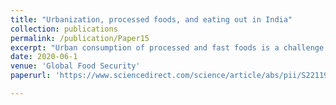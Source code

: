 ```yaml
---
title: "Urbanization, processed foods, and eating out in India"
collection: publications
permalink: /publication/Paper15
excerpt: "Urban consumption of processed and fast foods is a challenge to nutrition security. Observed differences in urban versus rural consumption are commonly attributed to higher income levels in urban areas. Yet, there is still no clear understanding of why and how urban dwellers consume differently. Using India as a case study, we analyze expenditures on processed foods and consumption of food away from home (FAFH) of urban, metropolitan, and rural populations using OLS regression models. We show that urban households spend more on processed foods and consume more FAFH than rural households. Most of this difference can be attributed to differing socio-economic and demographic factors, such as higher income, or smaller urban household size. However, even after controlling for these factors, we find differences not only between rural and urban areas but also between different urban areas: households in large metropolitan areas consume more than households in smaller non-metropolitan urban areas. These inter-urban variations suggest that the dichotomy of urban versus rural consumption does not adequately capture the full spectrum of food consumption complexities. Our findings indicate that urbanization is affecting how people consume food beyond shaping their socio-economic and demographic status. We also highlight the need to account for the role of urbanization—beyond an urban-rural dichotomy—when addressing the challenges associated with changing food consumption patterns."
date: 2020-06-1
venue: 'Global Food Security'
paperurl: 'https://www.sciencedirect.com/science/article/abs/pii/S2211912420300146'

---
```

